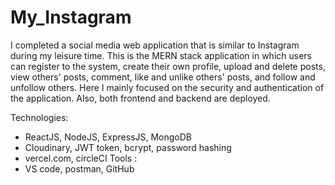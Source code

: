 # My_Instagram
I completed a social media web application that is similar to Instagram during my leisure time. This is the MERN stack application in which users can register to the system, create their own profile, upload and delete posts, view others' posts, comment, like and unlike others' posts, and follow and unfollow others. Here I mainly focused on the security and authentication of the application. Also, both frontend and backend are deployed.

Technologies:
- ReactJS, NodeJS, ExpressJS, MongoDB
- Cloudinary, JWT token, bcrypt, password hashing
- vercel.com, circleCI
Tools :
- VS code, postman, GitHub 
